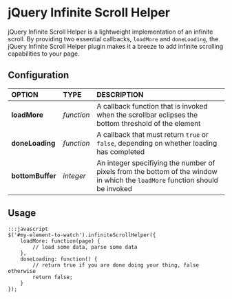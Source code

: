 jQuery Infinite Scroll Helper
=============================

jQuery Infinite Scroll Helper is a lightweight implementation of an infinite scroll.  By providing two essential callbacks, `loadMore` and `doneLoading`, the jQuery Infinite Scroll Helper plugin makes it a breeze to add infinite scrolling capabilities to your page.

Configuration
-------------

| OPTION 	      		| TYPE		          	| DESCRIPTION	   	|
|:-----------------		|:---------------------	|:-----------------	|
| **loadMore**        	| _function_        	| A callback function that is invoked when the scrollbar eclipses the bottom threshold of the element|
| **doneLoading**     	| _function_        	| A callback that must return `true` or `false`, depending on whether loading has completed|
| **bottomBuffer**    	| _integer_         	| An integer specifiying the number of pixels from the bottom of the window in which the `loadMore` function should be invoked|

Usage
------

	:::javascript
	$('#my-element-to-watch').infiniteScrollHelper({
		loadMore: function(page) {
			// load some data, parse some data
		},
		doneLoading: function() {
			// return true if you are done doing your thing, false otherwise
			return false;
		}
	});
